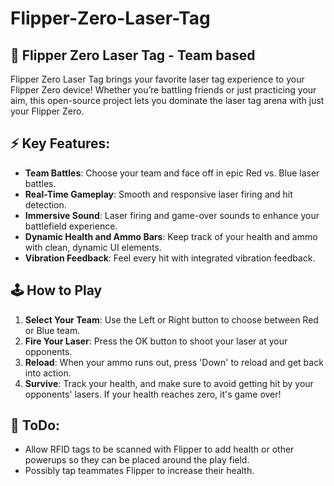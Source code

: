 # Flipper-Zero-Laser-Tag

## 🚀 Flipper Zero Laser Tag - Team based

Flipper Zero Laser Tag brings your favorite laser tag experience to your Flipper Zero device! Whether you’re battling friends or just practicing your aim, this open-source project lets you dominate the laser tag arena with just your Flipper Zero.

## ⚡ Key Features:

- **Team Battles**: Choose your team and face off in epic Red vs. Blue laser battles.
- **Real-Time Gameplay**: Smooth and responsive laser firing and hit detection.
- **Immersive Sound**: Laser firing and game-over sounds to enhance your battlefield experience.
- **Dynamic Health and Ammo Bars**: Keep track of your health and ammo with clean, dynamic UI elements.
- **Vibration Feedback**: Feel every hit with integrated vibration feedback.

## 🕹️ How to Play

1. **Select Your Team**: Use the Left or Right button to choose between Red or Blue team.
2. **Fire Your Laser**: Press the OK button to shoot your laser at your opponents.
3. **Reload**: When your ammo runs out, press 'Down' to reload and get back into action.
4. **Survive**: Track your health, and make sure to avoid getting hit by your opponents' lasers. If your health reaches zero, it's game over!

## 🤔 ToDo: 

- Allow RFID tags to be scanned with Flipper to add health or other powerups so they can be placed around the play field. 
- Possibly tap teammates Flipper to increase their health.
